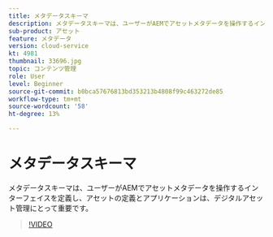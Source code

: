 ```yaml
---
title: メタデータスキーマ
description: メタデータスキーマは、ユーザーがAEMでアセットメタデータを操作するインターフェイスを定義し、アセットの定義とアプリケーションは、デジタルアセット管理にとって重要です。
sub-product: アセット
feature: メタデータ
version: cloud-service
kt: 4981
thumbnail: 33696.jpg
topic: コンテンツ管理
role: User
level: Beginner
source-git-commit: b0bca57676813bd353213b4808f99c463272de85
workflow-type: tm+mt
source-wordcount: '58'
ht-degree: 13%

---
```



# メタデータスキーマ

メタデータスキーマは、ユーザーがAEMでアセットメタデータを操作するインターフェイスを定義し、アセットの定義とアプリケーションは、デジタルアセット管理にとって重要です。

>[!VIDEO](https://video.tv.adobe.com/v/33696/?quality=12&learn=on&hidetitle=true)
